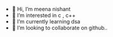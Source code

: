 - 👋 Hi, I’m meena nishant
- 👀 I’m interested in c , c++
- 🌱 I’m currently learning dsa
- 💞️ I’m looking to collaborate on github..
  

<!---
meenanishant6471/meenanishant6471 is a ✨ special ✨ repository because its `README.md` (this file) appears on your GitHub profile.
You can click the Preview link to take a look at your changes.
--->
